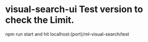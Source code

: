 # visual-search-ui Test version to check the Limit. 
npm run start and hit localhost:{port}/ml-visual-search/test

